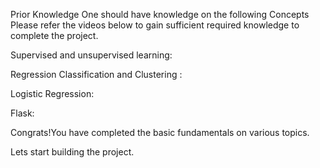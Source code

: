 Prior Knowledge
One should have knowledge on the following Concepts
Please refer the videos below to gain sufficient required knowledge to complete the project.


Supervised and unsupervised learning:




Regression Classification and Clustering :






Logistic Regression:




Flask:






Congrats!You have completed the basic fundamentals on various topics.

Lets start building the project.